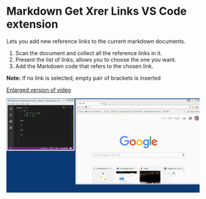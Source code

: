 # Markdown Get Xrer Links VS Code extension

Lets you add new reference links to the current markdown documents.

1. Scan the document and collect all the reference links in it.
2. Present the list of links, allows you to choose the one you want.
3. Add the Markdown code that refers to the chosen link.

**Note:** If no link is selected, empty pair of brackets is inserted

[Enlarged version of video](https://raw.githubusercontent.com/dfinke/GifCam/master/VSCodeSO.gif)

![image](https://raw.githubusercontent.com/dfinke/GifCam/master/VSCodeSO.gif)